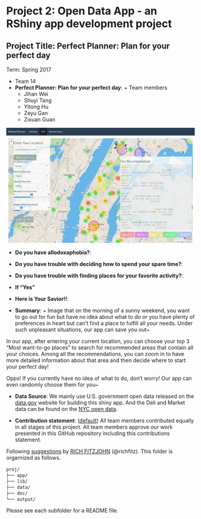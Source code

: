 # Project 2: Open Data App - an RShiny app development project

## Project Title: Perfect Planner: Plan for your perfect day

Term: Spring 2017

+ Team 14
+ **Perfect Planner: Plan for your perfect day**: + Team members
	+ Jihan Wei
	+ Shuyi Tang
	+ Yitong Hu
	+ Zeyu Gan
	+ Zixuan Guan

![screenshot](doc/map_screenshot.jpg)


+ **Do you have allodoxaphobia?**:
+ **Do you have trouble with deciding how to spend your spare time?**:
+ **Do you have trouble with finding places for your favorite activity?**:

+ **If “Yes”**
+ **Here is Your Savior!!**:



+ **Summary**: +
Image that on the morning of a sunny weekend, you want to go out for fun but have no idea about what to do or you have plenty of preferences in heart but can’t find a place to fulfill all your needs. Under such unpleasant situations, our app can save you out~

In our app, after entering your current location, you can choose your top 3 “Most want-to-go places” to search for recommended areas that contain all your choices. Among all the recommendations, you can zoom in to have more detailed information about that area and then decide where to start your perfect day!

Opps! If you currently have no idea of what to do, don’t worry! Our app can even randomly choose them for you~



+ **Data Source**: We mainly use U.S. government open data released on the [data.gov](https://data.gov/) website for building this shiny app. And the Deli and Market data can be found on the [NYC open data]( https://nycopendata.socrata.com/). 


+ **Contribution statement**: ([default](doc/a_note_on_contributions.md)) All team members contributed equally in all stages of this project. All team members approve our work presented in this GitHub repository including this contributions statement. 

Following [suggestions](http://nicercode.github.io/blog/2013-04-05-projects/) by [RICH FITZJOHN](http://nicercode.github.io/about/#Team) (@richfitz). This folder is orgarnized as follows.

```
proj/
├── app/
├── lib/
├── data/
├── doc/
└── output/
```

Please see each subfolder for a README file.

